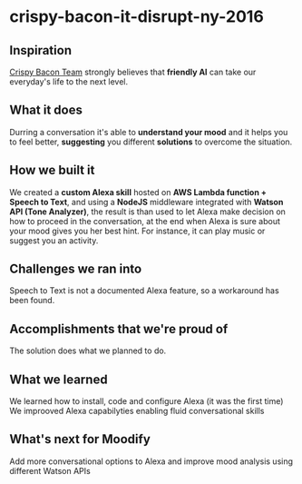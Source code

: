# crispy-bacon-it-disrupt-ny-2016
## Inspiration
[Crispy Bacon Team](http://crispybacon.it) strongly believes that **friendly AI** can take our everyday's life to the next level.
## What it does
Durring a conversation it's able to **understand your mood** and it helps you to feel better, **suggesting** you different **solutions** to overcome the situation.
## How we built it
We created a **custom Alexa skill** hosted on **AWS Lambda function + Speech to Text**, and using a **NodeJS** middleware integrated with **Watson API (Tone Analyzer)**, the result is than used to let Alexa make decision on how to proceed in the conversation, at the end when Alexa is sure about your mood gives you her best hint. For instance, it can play music or suggest you an activity.
## Challenges we ran into
Speech to Text is not a documented Alexa feature, so a workaround has been found.
## Accomplishments that we're proud of
The solution does what we planned to do.
## What we learned
We learned how to install, code and configure Alexa (it was the first time)
We improoved Alexa capabilyties enabling fluid conversational skills 
## What's next for Moodify
Add more conversational options to Alexa and improve mood analysis using different Watson APIs
